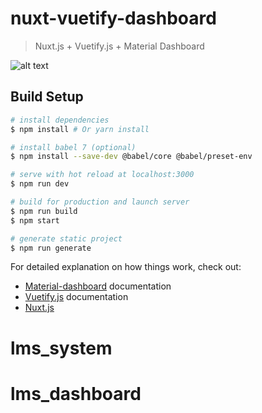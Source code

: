 # nuxt-vuetify-dashboard

> Nuxt.js + Vuetify.js + Material Dashboard

![alt text](http://rekryt.ru/files/nuxt-vuetify-dashboard.png)

## Build Setup

```bash
# install dependencies
$ npm install # Or yarn install

# install babel 7 (optional)
$ npm install --save-dev @babel/core @babel/preset-env

# serve with hot reload at localhost:3000
$ npm run dev

# build for production and launch server
$ npm run build
$ npm start

# generate static project
$ npm run generate
```

For detailed explanation on how things work, check out:
- [Material-dashboard](https://demos.creative-tim.com/material-dashboard/docs/2.1/getting-started/introduction.html) documentation
- [Vuetify.js](https://vuetifyjs.com/) documentation
- [Nuxt.js](https://github.com/nuxt/nuxt.js)
# lms_system
# lms_dashboard
